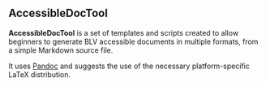 ## AccessibleDocTool

**AccessibleDocTool** is a set of templates and scripts created to allow beginners
to generate BLV accessible documents in multiple formats, from a simple Markdown source file.

It uses [Pandoc](https://pandoc.org) and suggests the use of the necessary platform-specific LaTeX distribution.
